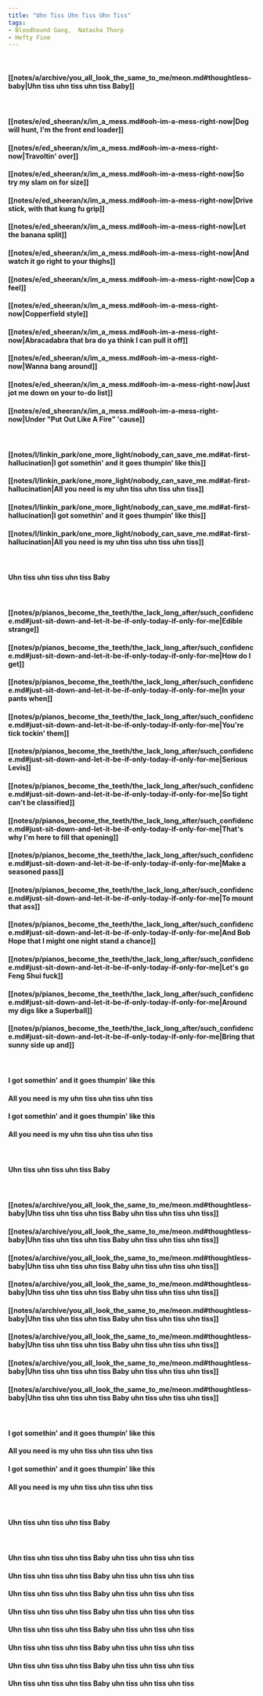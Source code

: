 ```yaml
---
title: "Uhn Tiss Uhn Tiss Uhn Tiss"
tags:
- Bloodhound Gang,  Natasha Thorp
- Hefty Fine
---
```

&nbsp;
#### [[notes/a/archive/you_all_look_the_same_to_me/meon.md#thoughtless-baby|Uhn tiss uhn tiss uhn tiss Baby]]
&nbsp;
#### [[notes/e/ed_sheeran/x/im_a_mess.md#ooh-im-a-mess-right-now|Dog will hunt, I'm the front end loader]]
#### [[notes/e/ed_sheeran/x/im_a_mess.md#ooh-im-a-mess-right-now|Travoltin' over]]
#### [[notes/e/ed_sheeran/x/im_a_mess.md#ooh-im-a-mess-right-now|So try my slam on for size]]
#### [[notes/e/ed_sheeran/x/im_a_mess.md#ooh-im-a-mess-right-now|Drive stick, with that kung fu grip]]
#### [[notes/e/ed_sheeran/x/im_a_mess.md#ooh-im-a-mess-right-now|Let the banana split]]
#### [[notes/e/ed_sheeran/x/im_a_mess.md#ooh-im-a-mess-right-now|And watch it go right to your thighs]]
#### [[notes/e/ed_sheeran/x/im_a_mess.md#ooh-im-a-mess-right-now|Cop a feel]]
#### [[notes/e/ed_sheeran/x/im_a_mess.md#ooh-im-a-mess-right-now|Copperfield style]]
#### [[notes/e/ed_sheeran/x/im_a_mess.md#ooh-im-a-mess-right-now|Abracadabra that bra do ya think I can pull it off]]
#### [[notes/e/ed_sheeran/x/im_a_mess.md#ooh-im-a-mess-right-now|Wanna bang around]]
#### [[notes/e/ed_sheeran/x/im_a_mess.md#ooh-im-a-mess-right-now|Just jot me down on your to-do list]]
#### [[notes/e/ed_sheeran/x/im_a_mess.md#ooh-im-a-mess-right-now|Under "Put Out Like A Fire" 'cause]]
&nbsp;
#### [[notes/l/linkin_park/one_more_light/nobody_can_save_me.md#at-first-hallucination|I got somethin' and it goes thumpin' like this]]
#### [[notes/l/linkin_park/one_more_light/nobody_can_save_me.md#at-first-hallucination|All you need is my uhn tiss uhn tiss uhn tiss]]
#### [[notes/l/linkin_park/one_more_light/nobody_can_save_me.md#at-first-hallucination|I got somethin' and it goes thumpin' like this]]
#### [[notes/l/linkin_park/one_more_light/nobody_can_save_me.md#at-first-hallucination|All you need is my uhn tiss uhn tiss uhn tiss]]
&nbsp;
#### Uhn tiss uhn tiss uhn tiss Baby
&nbsp;
#### [[notes/p/pianos_become_the_teeth/the_lack_long_after/such_confidence.md#just-sit-down-and-let-it-be-if-only-today-if-only-for-me|Edible strange]]
#### [[notes/p/pianos_become_the_teeth/the_lack_long_after/such_confidence.md#just-sit-down-and-let-it-be-if-only-today-if-only-for-me|How do I get]]
#### [[notes/p/pianos_become_the_teeth/the_lack_long_after/such_confidence.md#just-sit-down-and-let-it-be-if-only-today-if-only-for-me|In your pants when]]
#### [[notes/p/pianos_become_the_teeth/the_lack_long_after/such_confidence.md#just-sit-down-and-let-it-be-if-only-today-if-only-for-me|You're tick tockin' them]]
#### [[notes/p/pianos_become_the_teeth/the_lack_long_after/such_confidence.md#just-sit-down-and-let-it-be-if-only-today-if-only-for-me|Serious Levis]]
#### [[notes/p/pianos_become_the_teeth/the_lack_long_after/such_confidence.md#just-sit-down-and-let-it-be-if-only-today-if-only-for-me|So tight can't be classified]]
#### [[notes/p/pianos_become_the_teeth/the_lack_long_after/such_confidence.md#just-sit-down-and-let-it-be-if-only-today-if-only-for-me|That's why I'm here to fill that opening]]
#### [[notes/p/pianos_become_the_teeth/the_lack_long_after/such_confidence.md#just-sit-down-and-let-it-be-if-only-today-if-only-for-me|Make a seasoned pass]]
#### [[notes/p/pianos_become_the_teeth/the_lack_long_after/such_confidence.md#just-sit-down-and-let-it-be-if-only-today-if-only-for-me|To mount that ass]]
#### [[notes/p/pianos_become_the_teeth/the_lack_long_after/such_confidence.md#just-sit-down-and-let-it-be-if-only-today-if-only-for-me|And Bob Hope that I might one night stand a chance]]
#### [[notes/p/pianos_become_the_teeth/the_lack_long_after/such_confidence.md#just-sit-down-and-let-it-be-if-only-today-if-only-for-me|Let's go Feng Shui fuck]]
#### [[notes/p/pianos_become_the_teeth/the_lack_long_after/such_confidence.md#just-sit-down-and-let-it-be-if-only-today-if-only-for-me|Around my digs like a Superball]]
#### [[notes/p/pianos_become_the_teeth/the_lack_long_after/such_confidence.md#just-sit-down-and-let-it-be-if-only-today-if-only-for-me|Bring that sunny side up and]]
&nbsp;
#### I got somethin' and it goes thumpin' like this
#### All you need is my uhn tiss uhn tiss uhn tiss
#### I got somethin' and it goes thumpin' like this
#### All you need is my uhn tiss uhn tiss uhn tiss
&nbsp;
#### Uhn tiss uhn tiss uhn tiss Baby
&nbsp;
#### [[notes/a/archive/you_all_look_the_same_to_me/meon.md#thoughtless-baby|Uhn tiss uhn tiss uhn tiss Baby uhn tiss uhn tiss uhn tiss]]
#### [[notes/a/archive/you_all_look_the_same_to_me/meon.md#thoughtless-baby|Uhn tiss uhn tiss uhn tiss Baby uhn tiss uhn tiss uhn tiss]]
#### [[notes/a/archive/you_all_look_the_same_to_me/meon.md#thoughtless-baby|Uhn tiss uhn tiss uhn tiss Baby uhn tiss uhn tiss uhn tiss]]
#### [[notes/a/archive/you_all_look_the_same_to_me/meon.md#thoughtless-baby|Uhn tiss uhn tiss uhn tiss Baby uhn tiss uhn tiss uhn tiss]]
#### [[notes/a/archive/you_all_look_the_same_to_me/meon.md#thoughtless-baby|Uhn tiss uhn tiss uhn tiss Baby uhn tiss uhn tiss uhn tiss]]
#### [[notes/a/archive/you_all_look_the_same_to_me/meon.md#thoughtless-baby|Uhn tiss uhn tiss uhn tiss Baby uhn tiss uhn tiss uhn tiss]]
#### [[notes/a/archive/you_all_look_the_same_to_me/meon.md#thoughtless-baby|Uhn tiss uhn tiss uhn tiss Baby uhn tiss uhn tiss uhn tiss]]
#### [[notes/a/archive/you_all_look_the_same_to_me/meon.md#thoughtless-baby|Uhn tiss uhn tiss uhn tiss Baby uhn tiss uhn tiss uhn tiss]]
&nbsp;
#### I got somethin' and it goes thumpin' like this
#### All you need is my uhn tiss uhn tiss uhn tiss
#### I got somethin' and it goes thumpin' like this
#### All you need is my uhn tiss uhn tiss uhn tiss
&nbsp;
#### Uhn tiss uhn tiss uhn tiss Baby
&nbsp;
#### Uhn tiss uhn tiss uhn tiss Baby uhn tiss uhn tiss uhn tiss
#### Uhn tiss uhn tiss uhn tiss Baby uhn tiss uhn tiss uhn tiss
#### Uhn tiss uhn tiss uhn tiss Baby uhn tiss uhn tiss uhn tiss
#### Uhn tiss uhn tiss uhn tiss Baby uhn tiss uhn tiss uhn tiss
#### Uhn tiss uhn tiss uhn tiss Baby uhn tiss uhn tiss uhn tiss
#### Uhn tiss uhn tiss uhn tiss Baby uhn tiss uhn tiss uhn tiss
#### Uhn tiss uhn tiss uhn tiss Baby uhn tiss uhn tiss uhn tiss
#### Uhn tiss uhn tiss uhn tiss Baby uhn tiss uhn tiss uhn tiss
